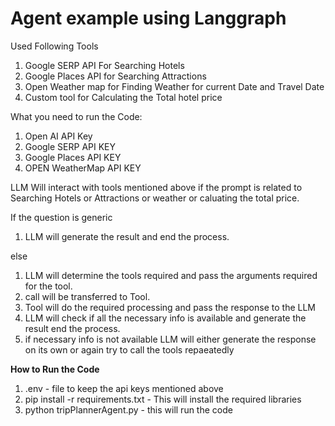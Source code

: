 **Agent example using Langgraph**
==============================

Used Following Tools
  1) Google SERP API For Searching Hotels
  2) Google Places API for Searching Attractions
  3) Open Weather map for Finding Weather for current Date and Travel Date
  4) Custom tool for Calculating the Total hotel price

What you need to run the Code:

1) Open AI API Key
2) Google SERP API KEY
3) Google Places API KEY
4) OPEN WeatherMap API KEY



LLM Will interact with tools mentioned above if the prompt is related to Searching Hotels or Attractions or weather or caluating the total price.

If the question is generic

  1)  LLM will generate the result and end the process.

else
  1) LLM will determine the tools required and pass the arguments required for the tool.
  2) call will be transferred to Tool. 
  3) Tool will do the required processing and pass the response to the LLM
  4) LLM will check if all the necessary info is available and generate the result end the process.
  5) if necessary info is not available LLM will either generate the response on its own or again try to call the tools repaeatedly

**How to Run the Code**
1) .env  - file to keep the api keys mentioned above
2) pip install -r requirements.txt - This will install the required libraries
3) python tripPlannerAgent.py - this will run the code
